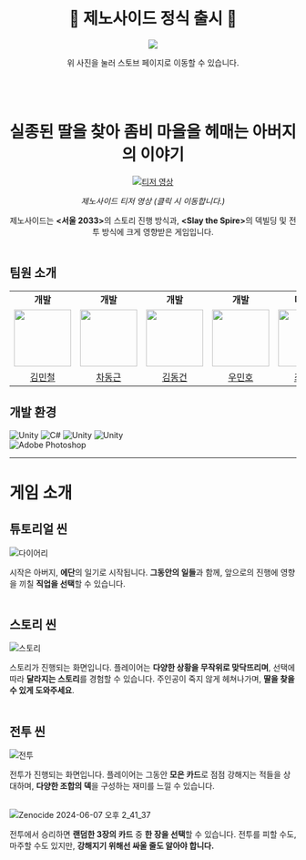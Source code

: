 <div align="center">
  
# 🎉 제노사이드 정식 출시 🎉

<a href="https://store.onstove.com/ko/games/4392" target="_blank"><img src="https://github.com/user-attachments/assets/dae89543-4442-4451-9664-c854b07f2798"></a>
<div align="center">위 사진을 눌러 스토브 페이지로 이동할 수 있습니다.</div><br><br><br>

# **실종된 딸**을 찾아 **좀비 마을**을 헤매는 **아버지**의 이야기
[![티저 영상](http://img.youtube.com/vi/Iq9UvLOlng0/0.jpg)](https://youtu.be/Iq9UvLOlng0)

_제노사이드 티저 영상 (클릭 시 이동합니다.)_

제노사이드는 <b><서울 2033></b>의 스토리 진행 방식과, <b>\<Slay the Spire></b>의 덱빌딩 및 전투 방식에 크게 영향받은 게임입니다.
<br><br>

</div>

## 팀원 소개

<table>
  <tr>
    <td align="center"><b>개발</b></td>
    <td align="center"><b>개발</b></td>
    <td align="center"><b>개발</b></td>
    <td align="center"><b>개발</b></td>
    <td align="center"><b>디자인</b></td>
  </tr>
  <tr>
    <td align="center"><a href="https://github.com/miniron-v"><img src="https://avatars.githubusercontent.com/u/61517039?v=4" width="100px;" alt=""/>
    <td align="center"><a href="https://github.com/Kkumteulyi"><img src="https://avatars.githubusercontent.com/u/127104912?v=4" width="100px;" alt=""/>
    <td align="center"><a href="https://github.com/ThisIsTAEWON"><img src="https://avatars.githubusercontent.com/u/125544913?v=4" width="100px;" alt=""/>
    <td align="center"><a href="https://github.com/WooMH"><img src="https://avatars.githubusercontent.com/u/160306680?v=4" width="100px;" alt=""/>
    <td align="center"><a href="https://github.com/tpdud1212"><img src="https://avatars.githubusercontent.com/u/165008035?v=4" width="100px;" alt=""/>
  </tr>
    <tr>
    <td align="center"><a href="https://github.com/miniron-v" title="Code">김민철</a></td>
    <td align="center"><a href="https://github.com/Kkumteulyi" title="Code">차동근</a></td>
    <td align="center"><a href="https://github.com/ThisIsTAEWON" title="Code">김동건</a></td>
    <td align="center"><a href="https://github.com/WooMH" title="Code">우민호</a></td>
    <td align="center"><a href="https://github.com/tpdud1212" title="Code">최세영</a></td>
  </tr>
</table>
      
## 개발 환경
<div>
  <img alt="Unity" src ="https://img.shields.io/badge/Unity-0?&style=flat-square&logo=unity&logoColor=white&color=000000"/>
  <img alt="C#" src ="https://img.shields.io/badge/C_Sharp-0?&style=flat-square&logo=csharp&logoColor=white&color=512BD4"/>
  <img alt="Unity" src ="https://img.shields.io/badge/Visual_Studio-0?&style=flat-square&logo=visualstudio&logoColor=white&color=5C2D91"/>
  <img alt="Unity" src ="https://img.shields.io/badge/Visual_Studio_Code-0?&style=flat-square&logo=visualstudiocode&logoColor=white&color=007ACC"/>
  <br>
  <img alt="Adobe Photoshop" src ="https://img.shields.io/badge/Adobe_Photoshop-0?&style=flat-square&logo=adobephotoshop&logoColor=white&color=31A8FF"/>
  
</div>

---

# 게임 소개

## 튜토리얼 씬
![다이어리](https://github.com/user-attachments/assets/507bd2b3-6cbf-4da6-abec-4bf92e142df2)

시작은 아버지, **에단**의 일기로 시작됩니다. **그동안의 일들**과 함께, 앞으로의 진행에 영향을 끼칠 **직업을 선택**할 수 있습니다.
<br><br>

## 스토리 씬
![스토리](https://github.com/user-attachments/assets/4aca589d-c8b3-46a1-8902-d38fb97216af)

스토리가 진행되는 화면입니다.
플레이어는 **다양한 상황을 무작위로 맞닥뜨리며**, 선택에 따라 **달라지는 스토리**를 경험할 수 있습니다.
주인공이 죽지 않게 헤쳐나가며, **딸을 찾을 수 있게 도와주세요**.
<br><br>

## 전투 씬
![전투](https://github.com/user-attachments/assets/b27a9826-ba0f-4b76-be7e-73e5c6d447e5)

전투가 진행되는 화면입니다.
플레이어는 그동안 **모은 카드**로 점점 강해지는 적들을 상대하며, **다양한 조합의 덱**을 구성하는 재미를 느낄 수 있습니다.
<br><br>

![Zenocide 2024-06-07 오후 2_41_37](https://github.com/pknu-wap/2024-1-Game-2-Team/assets/61517039/64fac18a-3bc3-4eed-8c66-2de56403233a)

전투에서 승리하면 **랜덤한 3장의 카드** 중 **한 장을 선택**할 수 있습니다. 전투를 피할 수도, 마주할 수도 있지만, **강해지기 위해선 싸울 줄도 알아야 합니다.**
